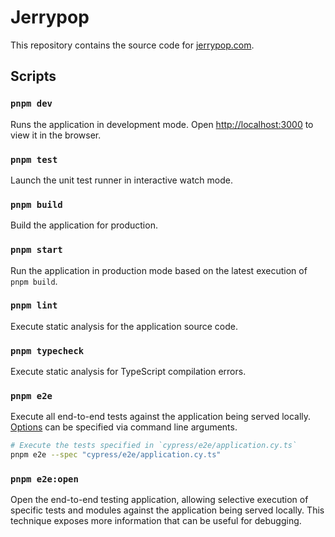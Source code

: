 # Jerrypop

This repository contains the source code for [jerrypop.com](https://jerrypop.com).

## Scripts

### `pnpm dev`

Runs the application in development mode. Open [http://localhost:3000](http://localhost:3000) to view it in the browser.

### `pnpm test`

Launch the unit test runner in interactive watch mode.

### `pnpm build`

Build the application for production.

### `pnpm start`

Run the application in production mode based on the latest execution of `pnpm build`.

### `pnpm lint`

Execute static analysis for the application source code.

### `pnpm typecheck`

Execute static analysis for TypeScript compilation errors.

### `pnpm e2e`

Execute all end-to-end tests against the application being served locally. [Options](https://docs.cypress.io/guides/guides/command-line#cypress-run) can be specified via command line arguments.

```bash
# Execute the tests specified in `cypress/e2e/application.cy.ts`
pnpm e2e --spec "cypress/e2e/application.cy.ts"
```

### `pnpm e2e:open`

Open the end-to-end testing application, allowing selective execution of specific tests and modules against the application being served locally. This technique exposes more information that can be useful for debugging.
